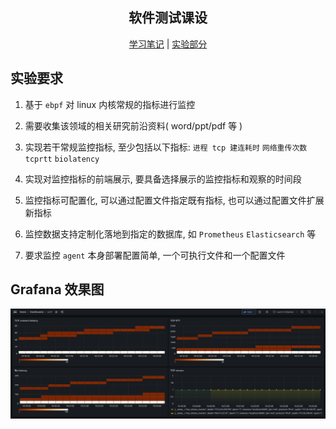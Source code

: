 <div align="center">

<h2>软件测试课设</h2>

[学习笔记](./notes) | [实验部分](./src)

</div>

## 实验要求

1. 基于 `ebpf` 对 linux 内核常规的指标进行监控

2. 需要收集该领域的相关研究前沿资料( word/ppt/pdf 等 )

3. 实现若干常规监控指标, 至少包括以下指标: `进程 tcp 建连耗时` `网络重传次数` `tcprtt` `biolatency`

4. 实现对监控指标的前端展示, 要具备选择展示的监控指标和观察的时间段

5. 监控指标可配置化, 可以通过配置文件指定既有指标, 也可以通过配置文件扩展新指标

6. 监控数据支持定制化落地到指定的数据库, 如 `Prometheus` `Elasticsearch` 等

7. 要求监控 `agent` 本身部署配置简单, 一个可执行文件和一个配置文件

## Grafana 效果图

![Grafana](./assets/grafana.png)
